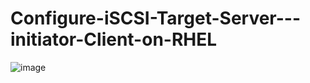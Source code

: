 # Configure-iSCSI-Target-Server---initiator-Client-on-RHEL

![image](https://github.com/user-attachments/assets/abe102f2-1d30-49ab-8215-7abf6147f9dd)

